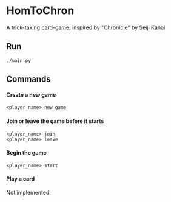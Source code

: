 # HomToChron

A trick-taking card-game, inspired by "Chronicle" by Seiji Kanai

## Run

    ./main.py

## Commands

#### Create a new game

    <player_name> new_game

#### Join or leave the game before it starts

    <player_name> join
    <player_name> leave

#### Begin the game

    <player_name> start

#### Play a card

Not implemented.
